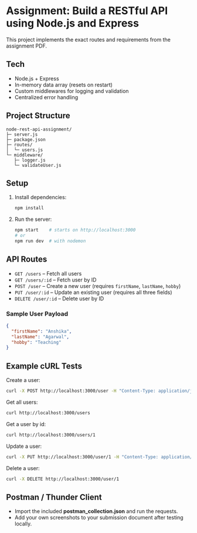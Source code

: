 # Assignment: Build a RESTful API using Node.js and Express

This project implements the exact routes and requirements from the assignment PDF.

## Tech
- Node.js + Express
- In-memory data array (resets on restart)
- Custom middlewares for logging and validation
- Centralized error handling

## Project Structure
```
node-rest-api-assignment/
├─ server.js
├─ package.json
├─ routes/
│  └─ users.js
└─ middleware/
   ├─ logger.js
   └─ validateUser.js
```

## Setup
1. Install dependencies:
   ```bash
   npm install
   ```
2. Run the server:
   ```bash
   npm start    # starts on http://localhost:3000
   # or
   npm run dev  # with nodemon
   ```

## API Routes
- `GET /users` – Fetch all users
- `GET /users/:id` – Fetch user by ID
- `POST /user` – Create a new user (requires `firstName`, `lastName`, `hobby`)
- `PUT /user/:id` – Update an existing user (requires all three fields)
- `DELETE /user/:id` – Delete user by ID

### Sample User Payload
```json
{
  "firstName": "Anshika",
  "lastName": "Agarwal",
  "hobby": "Teaching"
}
```

## Example cURL Tests
Create a user:
```bash
curl -X POST http://localhost:3000/user -H "Content-Type: application/json" -d '{"firstName":"Anshika","lastName":"Agarwal","hobby":"Teaching"}'
```

Get all users:
```bash
curl http://localhost:3000/users
```

Get a user by id:
```bash
curl http://localhost:3000/users/1
```

Update a user:
```bash
curl -X PUT http://localhost:3000/user/1 -H "Content-Type: application/json" -d '{"firstName":"Anshika","lastName":"Agarwal","hobby":"Reading"}'
```

Delete a user:
```bash
curl -X DELETE http://localhost:3000/user/1
```

## Postman / Thunder Client
- Import the included **postman_collection.json** and run the requests.
- Add your own screenshots to your submission document after testing locally.
